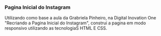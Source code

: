 <H3> Pagina Inicial do Instagram</H3>



Utilizando como base a aula da Grabriela Pinheiro, na Digital Inovation One "Recriando a Pagina Inicial do Instagram", construi a pagina em modo responsivo utilizando as tecnologiaS HTML E CSS.